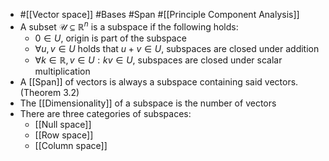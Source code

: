 - #[[Vector space]] #Bases #Span #[[Principle Component Analysis]]
- A subset $\mathcal{U} \subseteq \mathbb{R}^n$ is a subspace if the following holds:
	- $0 \in U$, origin is part of the subspace
	- $\forall u, v \in U$ holds that $u+v \in U$, subspaces are closed under addition
	- $\forall k \in \mathbb{R}, v \in U: kv \in U$, subspaces are closed under scalar multiplication
- A [[Span]] of vectors is always a subspace containing said vectors. (Theorem 3.2)
- The [[Dimensionality]] of a subspace is the number of vectors
- There are three categories of subspaces:
	- [[Null space]]
	- [[Row space]]
	- [[Column space]]